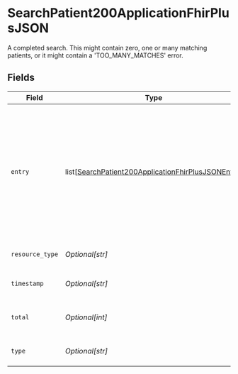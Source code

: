 # SearchPatient200ApplicationFhirPlusJSON

A completed search. This might contain zero, one or many matching patients, or it might contain a 'TOO_MANY_MATCHES' error.



## Fields

| Field                                                                                                                                         | Type                                                                                                                                          | Required                                                                                                                                      | Description                                                                                                                                   | Example                                                                                                                                       |
| --------------------------------------------------------------------------------------------------------------------------------------------- | --------------------------------------------------------------------------------------------------------------------------------------------- | --------------------------------------------------------------------------------------------------------------------------------------------- | --------------------------------------------------------------------------------------------------------------------------------------------- | --------------------------------------------------------------------------------------------------------------------------------------------- |
| `entry`                                                                                                                                       | list[[SearchPatient200ApplicationFhirPlusJSONEntry](../../models/operations/searchpatient200applicationfhirplusjsonentry.md)]                 | :heavy_minus_sign:                                                                                                                            | A list of matched patients. Empty if none found. The patients are ordered by match score, best first. A maximum of 50 patients are returned.<br/> |                                                                                                                                               |
| `resource_type`                                                                                                                               | *Optional[str]*                                                                                                                               | :heavy_minus_sign:                                                                                                                            | FHIR Resource Type.                                                                                                                           |                                                                                                                                               |
| `timestamp`                                                                                                                                   | *Optional[str]*                                                                                                                               | :heavy_minus_sign:                                                                                                                            | Time the search was performed.                                                                                                                | 2019-12-25T12:00:00+00:00                                                                                                                     |
| `total`                                                                                                                                       | *Optional[int]*                                                                                                                               | :heavy_minus_sign:                                                                                                                            | Number of resources returned in search.                                                                                                       | 1                                                                                                                                             |
| `type`                                                                                                                                        | *Optional[str]*                                                                                                                               | :heavy_minus_sign:                                                                                                                            | FHIR Bundle Type.                                                                                                                             |                                                                                                                                               |